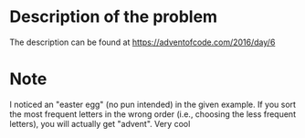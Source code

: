 # Description of the problem

The description can be found at https://adventofcode.com/2016/day/6

# Note
I noticed an "easter egg" (no pun intended) in the given example. If you sort the most frequent letters in the wrong order (i.e., choosing the less frequent letters), you will actually get "advent". Very cool